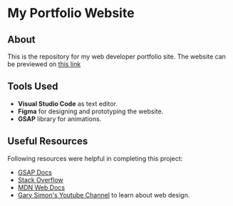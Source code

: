 # My Portfolio Website

## About
This is the repository for my web developer portfolio site. The website can be previewed on [this link](https://rohailtaha.github.io/)

## Tools Used
- **Visual Studio Code** as text editor.
- **Figma** for designing and prototyping the website.
- **GSAP** library for animations.

## Useful Resources
Following resources were helpful in completing this project:
- [GSAP Docs](https://greensock.com/docs/)
- [Stack Overflow](https://stackoverflow.com/)
- [MDN Web Docs](https://developer.mozilla.org/en-US/)
- [Gary Simon's Youtube Channel](https://www.youtube.com/user/DesignCourse) to learn about web design.


